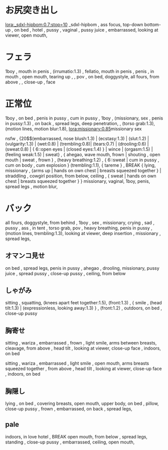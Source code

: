 # お尻突き出し
 <lora:_sdxl-hipbom:0.7:stop=10> _sdxl-hipbom , ass focus, top-down bottom-up , on bed , hotel , pussy , vaginal  , pussy juice  , embarrassed,  looking at viewer,  open mouth, 

# フェラ
1boy ,   mouth in penis ,  (irrumatio:1.3)  , fellatio,  mouth in penis , penis , in mouth , open mouth,  tearing up ,   , pov , on bed, doggystyle,  all fours,  from above  ,  , close-up , face 


# 正常位
1boy ,  on bed ,  penis in pussy ,  cum in pussy ,  1boy ,  (missionary,  sex , penis in pussy:1.3)  ,   on back , spread legs,  deep penetration,  ,    (torso grab:1.3),  (motion lines,  motion blur:1.8),  <lora:missionary:0.85>missionary sex 


nsfw , {20$$(embarrassed, nose blush:1.3) | (ecstasy:1.3) | (slut:1.2) | (vulgarity:1.3) | (wet:0.8) | (trembling:0.8)| (tears:0.7) | (drooling:0.6) | (sweat:0.8) | {  6::open eyes | (closed eyes:1.4) } | wince | (orgasm:1.5) |(feeling weak:1.5) | sweat}  , { ahegao,  wave mouth, frown |  shouting , open mouth |   sweat , frown  }  , (heavy breathing:1.2) ,  { 6::sweat |  cum in pussy , cum on body , cum explosion  }  (trembling:1.1),  { tareme  } ,   BREAK
{ lying, missionary ,  {arms up | hands on own chest  |  breasts squeezed together }   |  straddling , cowgirl position, from below,  ceiling  ,  { sweat | hands on own chest  |  breasts squeezed together } } missionary, vaginal, 1boy, penis, spread legs , motion blur, 


 # バック
 all fours,  doggystyle,  from behind , 1boy , sex , missionary,  crying , sad , pussy , ass  , in tent , torso grab,  pov , heavy breathing,  penis in pussy ,  (motion lines,  trembling:1.3),  looking at viewer, deep insertion , missionary ,  spread legs, 


 ## オマンコ見せ

 on bed , spread legs,  penis in pussy , ahegao , drooling, missionary,  pussy juice , spread pussy ,  close-up pussy , ceiling,  from below 

 ## しゃがみ
 sitting , squatting,  (knees apart feet together:1.5),   (front:1.3) , { smile , (head tilt:1.3) | (expressionless,  looking away:1.3) } ,  (front:1.2) , outdoors,  on bed ,  close-up pussy 

 ## 胸寄せ
 sitting , wariza , embarrassed , frown , light smile,  arms between breasts,  cleavage,   from above , head tilt , looking at viewer,  close-up face , indoors,  on bed 

sitting , wariza , embarrassed , light smile ,  open mouth,  arms breasts squeezed together ,  from above , head tilt , looking at viewer,  close-up face , indoors,  on bed 

## 胸隠し
lying , on bed ,  covering breasts,  open mouth,  upper body,  on bed , pillow,   close-up pussy ,  frown , embarrassed,  on back  , spread legs, 

 ## pale
  indoors,  in love  hotel ,  BREAK
  open mouth,  from below , spread legs,  standing , close-up pussy , embarrassed,  ceiling,  open mouth, 
   